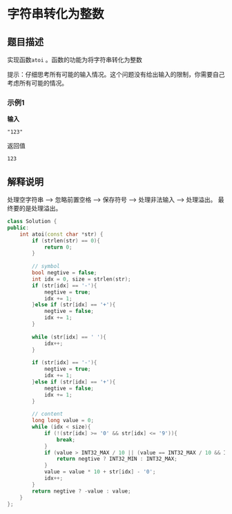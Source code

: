 # 字符串转化为整数

## 题目描述

实现函数```atoi``` 。函数的功能为将字符串转化为整数

提示：仔细思考所有可能的输入情况。这个问题没有给出输入的限制，你需要自己考虑所有可能的情况。

### 示例1

**输入**
```
"123"
```

返回值
```
123
```

## 解释说明

处理空字符串 --> 忽略前置空格 --> 保存符号 --> 处理非法输入 --> 处理溢出。
最终要的是处理溢出。

```C++
class Solution {
public:
    int atoi(const char *str) {
        if (strlen(str) == 0){
            return 0;
        }
        
        // symbol
        bool negtive = false;
        int idx = 0, size = strlen(str);
        if (str[idx] == '-'){
            negtive = true;
            idx += 1;
        }else if (str[idx] == '+'){
            negtive = false;
            idx += 1;
        }
        
        while (str[idx] == ' '){
            idx++;
        }
        
        if (str[idx] == '-'){
            negtive = true;
            idx += 1;
        }else if (str[idx] == '+'){
            negtive = false;
            idx += 1;
        }
        
        // content
        long long value = 0;
        while (idx < size){
            if (!(str[idx] >= '0' && str[idx] <= '9')){
                break;
            }
            if (value > INT32_MAX / 10 || (value == INT32_MAX / 10 && INT32_MAX % 10 < str[idx] - '0')){
                return negtive ? INT32_MIN : INT32_MAX;
            }
            value = value * 10 + str[idx] - '0';
            idx++;
        }
        return negtive ? -value : value;
    }
};
```